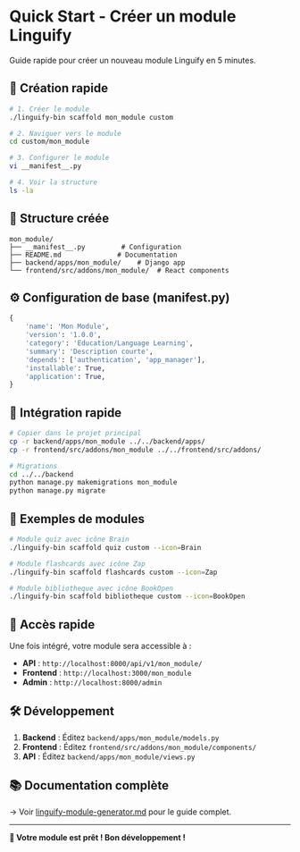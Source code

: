# Quick Start - Créer un module Linguify

Guide rapide pour créer un nouveau module Linguify en 5 minutes.

## 🚀 Création rapide

```bash
# 1. Créer le module
./linguify-bin scaffold mon_module custom

# 2. Naviguer vers le module
cd custom/mon_module

# 3. Configurer le module
vi __manifest__.py

# 4. Voir la structure
ls -la
```

## 📁 Structure créée

```
mon_module/
├── __manifest__.py         # Configuration
├── README.md              # Documentation  
├── backend/apps/mon_module/    # Django app
└── frontend/src/addons/mon_module/  # React components
```

## ⚙️ Configuration de base (__manifest__.py)

```python
{
    'name': 'Mon Module',
    'version': '1.0.0',
    'category': 'Education/Language Learning', 
    'summary': 'Description courte',
    'depends': ['authentication', 'app_manager'],
    'installable': True,
    'application': True,
}
```

## 🔧 Intégration rapide

```bash
# Copier dans le projet principal
cp -r backend/apps/mon_module ../../backend/apps/
cp -r frontend/src/addons/mon_module ../../frontend/src/addons/

# Migrations
cd ../../backend
python manage.py makemigrations mon_module
python manage.py migrate
```

## 📖 Exemples de modules

```bash
# Module quiz avec icône Brain
./linguify-bin scaffold quiz custom --icon=Brain

# Module flashcards avec icône Zap  
./linguify-bin scaffold flashcards custom --icon=Zap

# Module bibliotheque avec icône BookOpen
./linguify-bin scaffold bibliotheque custom --icon=BookOpen
```

## 🎯 Accès rapide

Une fois intégré, votre module sera accessible à :
- **API** : `http://localhost:8000/api/v1/mon_module/`
- **Frontend** : `http://localhost:3000/mon_module`
- **Admin** : `http://localhost:8000/admin`

## 🛠️ Développement

1. **Backend** : Éditez `backend/apps/mon_module/models.py`
2. **Frontend** : Éditez `frontend/src/addons/mon_module/components/`
3. **API** : Éditez `backend/apps/mon_module/views.py`

## 📚 Documentation complète

→ Voir [linguify-module-generator.md](./linguify-module-generator.md) pour le guide complet.

---

**🎉 Votre module est prêt ! Bon développement !**
